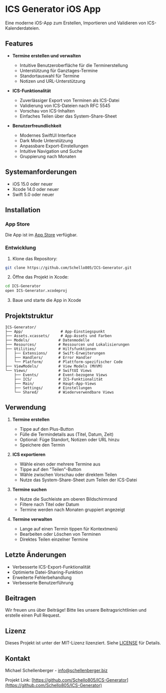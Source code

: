 # ICS Generator iOS App

Eine moderne iOS-App zum Erstellen, Importieren und Validieren von ICS-Kalenderdateien.

## Features

- **Termine erstellen und verwalten**
  - Intuitive Benutzeroberfläche für die Terminerstellung
  - Unterstützung für Ganztages-Termine
  - Standortauswahl für Termine
  - Notizen und URL-Unterstützung

- **ICS-Funktionalität**
  - Zuverlässiger Export von Terminen als ICS-Datei
  - Validierung von ICS-Dateien nach RFC 5545
  - Vorschau von ICS-Inhalten
  - Einfaches Teilen über das System-Share-Sheet

- **Benutzerfreundlichkeit**
  - Modernes SwiftUI Interface
  - Dark Mode Unterstützung
  - Anpassbare Export-Einstellungen
  - Intuitive Navigation und Suche
  - Gruppierung nach Monaten

## Systemanforderungen

- iOS 15.0 oder neuer
- Xcode 14.0 oder neuer
- Swift 5.0 oder neuer

## Installation

### App Store
Die App ist im [App Store](https://apps.apple.com/de/app/ics-generator/id6738963683) verfügbar.

### Entwicklung
1. Klone das Repository:
```bash
git clone https://github.com/Schello805/ICS-Generator.git
```

2. Öffne das Projekt in Xcode:
```bash
cd ICS-Generator
open ICS-Generator.xcodeproj
```

3. Baue und starte die App in Xcode

## Projektstruktur

```
ICS-Generator/
├── App/                 # App-Einstiegspunkt
├── Assets.xcassets/     # App-Assets und Farben
├── Models/             # Datenmodelle
├── Resources/          # Ressourcen und Lokalisierungen
├── Utilities/          # Hilfsfunktionen
│   ├── Extensions/     # Swift-Erweiterungen
│   ├── Handlers/       # Error Handler
│   └── Platform/       # Plattform-spezifischer Code
├── ViewModels/         # View Models (MVVM)
└── Views/              # SwiftUI Views
    ├── Events/         # Event-bezogene Views
    ├── ICS/            # ICS-Funktionalität
    ├── Main/           # Haupt-App-Views
    ├── Settings/       # Einstellungen
    └── Shared/         # Wiederverwendbare Views
```

## Verwendung

1. **Termine erstellen**
   - Tippe auf den Plus-Button
   - Fülle die Termindetails aus (Titel, Datum, Zeit)
   - Optional: Füge Standort, Notizen oder URL hinzu
   - Speichere den Termin

2. **ICS exportieren**
   - Wähle einen oder mehrere Termine aus
   - Tippe auf den "Teilen"-Button
   - Wähle zwischen Vorschau oder direktem Teilen
   - Nutze das System-Share-Sheet zum Teilen der ICS-Datei

3. **Termine suchen**
   - Nutze die Suchleiste am oberen Bildschirmrand
   - Filtere nach Titel oder Datum
   - Termine werden nach Monaten gruppiert angezeigt

4. **Termine verwalten**
   - Lange auf einen Termin tippen für Kontextmenü
   - Bearbeiten oder Löschen von Terminen
   - Direktes Teilen einzelner Termine

## Letzte Änderungen

- Verbesserte ICS-Export-Funktionalität
- Optimierte Datei-Sharing-Funktion
- Erweiterte Fehlerbehandlung
- Verbesserte Benutzerführung

## Beitragen

Wir freuen uns über Beiträge! Bitte lies unsere Beitragsrichtlinien und erstelle einen Pull Request.

## Lizenz

Dieses Projekt ist unter der MIT-Lizenz lizenziert. Siehe [LICENSE](LICENSE) für Details.

## Kontakt

Michael Schellenberger - info@schellenberger.biz

Projekt Link: [https://github.com/Schello805/ICS-Generator](https://github.com/Schello805/ICS-Generator)

